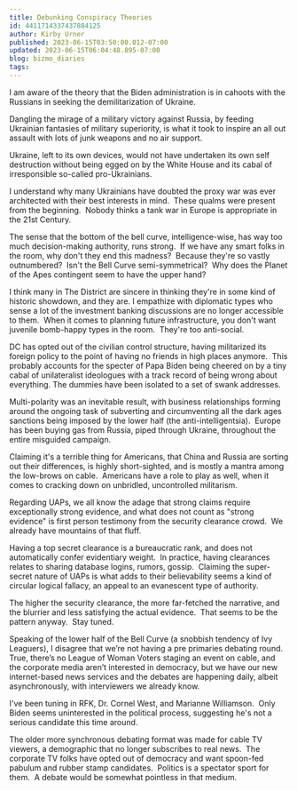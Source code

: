 ```yaml
---
title: Debunking Conspiracy Theories
id: 4411714337437884125
author: Kirby Urner
published: 2023-06-15T03:50:00.012-07:00
updated: 2023-06-15T06:04:48.895-07:00
blog: bizmo_diaries
tags: 
---
```


[](https://www.flickr.com/photos/kirbyurner/52917893801/in/datetaken/)

I am aware of the theory that the Biden administration is in cahoots with the Russians in seeking the demilitarization of Ukraine.  

Dangling the mirage of a military victory against Russia, by feeding Ukrainian fantasies of military superiority, is what it took to inspire an all out assault with lots of junk weapons and no air support.  

Ukraine, left to its own devices, would not have undertaken its own self destruction without being egged on by the White House and its cabal of irresponsible so-called pro-Ukrainians.

I understand why many Ukrainians have doubted the proxy war was ever architected with their best interests in mind.  These qualms were present from the beginning.  Nobody thinks a tank war in Europe is appropriate in the 21st Century. 

The sense that the bottom of the bell curve, intelligence-wise, has way too much decision-making authority, runs strong.  If we have any smart folks in the room, why don't they end this madness?  Because they're so vastly outnumbered?  Isn't the Bell Curve semi-symmetrical?  Why does the Planet of the Apes contingent seem to have the upper hand?

I think many in The District are sincere in thinking they're in some kind of historic showdown, and they are. I empathize with diplomatic types who sense a lot of the investment banking discussions are no longer accessible to them.  When it comes to planning future infrastructure, you don't want juvenile bomb-happy types in the room.  They're too anti-social.

DC has opted out of the civilian control structure, having militarized its foreign policy to the point of having no friends in high places anymore.  This probably accounts for the specter of Papa Biden being cheered on by a tiny cabal of unilateralist ideologues with a track record of being wrong about everything. The dummies have been isolated to a set of swank addresses.

Multi-polarity was an inevitable result, with business relationships forming around the ongoing task of subverting and circumventing all the dark ages sanctions being imposed by the lower half (the anti-intelligentsia).  Europe has been buying gas from Russia, piped through Ukraine, throughout the entire misguided campaign.

Claiming it's a terrible thing for Americans, that China and Russia are sorting out their differences, is highly short-sighted, and is mostly a mantra among the low-brows on cable.  Americans have a role to play as well, when it comes to cracking down on unbridled, uncontrolled militarism.

Regarding UAPs, we all know the adage that strong claims require exceptionally strong evidence, and what does not count as "strong evidence" is first person testimony from the security clearance crowd.  We already have mountains of that fluff.

Having a top secret clearance is a bureaucratic rank, and does not automatically confer evidentiary weight.  In practice, having clearances relates to sharing database logins, rumors, gossip.  Claiming the super-secret nature of UAPs is what adds to their believability seems a kind of circular logical fallacy, an appeal to an evanescent type of authority.

The higher the security clearance, the more far-fetched the narrative, and the blurrier and less satisfying the actual evidence.  That seems to be the pattern anyway.  Stay tuned.

Speaking of the lower half of the Bell Curve (a snobbish tendency of Ivy Leaguers), I disagree that we’re not having a pre primaries debating round. True, there’s no League of Woman Voters staging an event on cable, and the corporate media aren’t interested in democracy, but we have our new internet-based news services and the debates are happening daily, albeit asynchronously, with interviewers we already know.

I've been tuning in RFK, Dr. Cornel West, and Marianne Williamson.  Only Biden seems uninterested in the political process, suggesting he's not a serious candidate this time around.

The older more synchronous debating format was made for cable TV viewers, a demographic that no longer subscribes to real news.  The corporate TV folks have opted out of democracy and want spoon-fed pabulum and rubber stamp candidates.  Politics is a spectator sport for them.  A debate would be somewhat pointless in that medium.